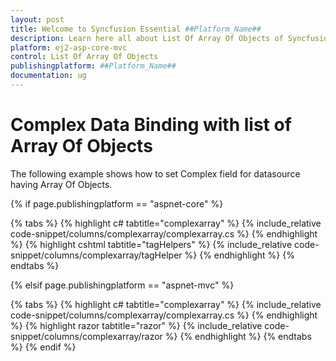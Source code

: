 ```yaml
---
layout: post
title: Welcome to Syncfusion Essential ##Platform_Name##
description: Learn here all about List Of Array Of Objects of Syncfusion Essential ##Platform_Name## widgets based on HTML5 and jQuery.
platform: ej2-asp-core-mvc
control: List Of Array Of Objects
publishingplatform: ##Platform_Name##
documentation: ug
---
```



# Complex Data Binding with list of Array Of Objects

The following example shows how to set Complex field for datasource having Array Of Objects.

{% if page.publishingplatform == "aspnet-core" %}

{% tabs %}
{% highlight c# tabtitle="complexarray" %}
{% include_relative code-snippet/columns/complexarray/complexarray.cs %}
{% endhighlight %}
{% highlight cshtml tabtitle="tagHelpers" %}
{% include_relative code-snippet/columns/complexarray/tagHelper %}
{% endhighlight %}
{% endtabs %}

{% elsif page.publishingplatform == "aspnet-mvc" %}

{% tabs %}
{% highlight c# tabtitle="complexarray" %}
{% include_relative code-snippet/columns/complexarray/complexarray.cs %}
{% endhighlight %}
{% highlight razor tabtitle="razor" %}
{% include_relative code-snippet/columns/complexarray/razor %}
{% endhighlight %}
{% endtabs %}
{% endif %}

